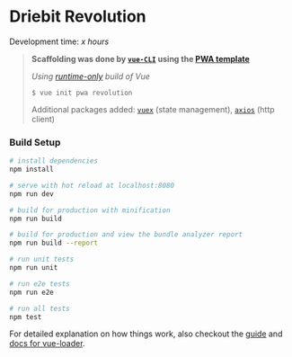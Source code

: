 # Driebit Revolution

Development time: *x hours*

> **Scaffolding was done by [`vue-CLI`](https://github.com/vuejs/vue-cli) using the [PWA template](https://github.com/vuejs-templates/pwa)**
>
> *Using [runtime-only](https://gist.github.com/anchal20/f2ac9807263e106c1308f7143df1cf09) build of Vue*
>
> `$ vue init pwa revolution`
>
> Additional packages added: [`vuex`](https://github.com/vuejs/vuex) (state management), [`axios`](https://github.com/mzabriskie/axios) (http client)

### **Build Setup**

``` bash
# install dependencies
npm install

# serve with hot reload at localhost:8080
npm run dev

# build for production with minification
npm run build

# build for production and view the bundle analyzer report
npm run build --report

# run unit tests
npm run unit

# run e2e tests
npm run e2e

# run all tests
npm test
```

For detailed explanation on how things work, also checkout the [guide](http://vuejs-templates.github.io/webpack/) and [docs for vue-loader](http://vuejs.github.io/vue-loader).
